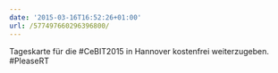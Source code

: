 ```yaml
---
date: '2015-03-16T16:52:26+01:00'
url: /577497660296396800/
---
```

Tageskarte für die #CeBIT2015 in Hannover kostenfrei weiterzugeben. #PleaseRT
